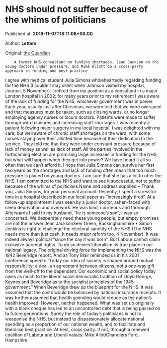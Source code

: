 
# NHS should not suffer because of the whims of politicians

Published at: **2019-11-07T18:11:08+00:00**

Author: **Letters**

Original: [the Guardian](https://www.theguardian.com/society/2019/nov/07/nhs-should-not-suffer-because-of-the-whims-of-politicians)


        A former NHS consultant on funding shortages, Jean Jackson on the young doctors under pressure, and Mike Allott on a cross-party approach to funding and best practice
      
I agree with medical student Julia Simons wholeheartedly regarding funding for the NHS (I couldn’t stay silent when Johnson visited my hospital, Journal, 5 November).
I retired from my position as a consultant in a major London hospital in 2002; for many years prior to my retirement I was aware of the lack of funding for the NHS, whichever government was in power. Each year, usually just after Christmas, we were told that we were overspent and that measures must be taken, such as closing wards, or no longer employing agency nurses or locum doctors. Patients were made to suffer through ward closures and increasing staff shortages.
I was recently a patient following major surgery in my local hospital. I was delighted with my care, but well aware of chronic staff shortages on the ward, with some nurses staying over their allotted time because of their dedication to the service. They told me that they were under constant pressure because of lack of money as well as lack of staff.
All the parties involved in the forthcoming election are promising large increases in funding for the NHS, but what will happen when they get into power? We have heard it all so often that we can’t afford it.
I hope that Julia Simons can survive her first two years as the shortages and lack of funding often mean that too much pressure is placed on young doctors. I am sure that she has a lot to offer the NHS. I am committed to the NHS and want to see it successful, not to suffer because of the whims of politicians.Name and address supplied
• Thank you, Julia Simons, for your personal account. Recently, I spent a stressful time in a hospital described in our local paper as “increasingly tired”. At a follow-up appointment I was seen by a junior doctor, ashen-faced with sleep deprivation and overwork. He was kind, courteous and thorough. Afterwards I said to my husband, “he is someone’s son”, I was so concerned. We desperately need these young people, but empty promises are not the answer.Jean JacksonSeer Green, Buckinghamshire
• Simon Jenkins is right to challenge the electoral sanctity of the NHS (The NHS needs more than just cash. It needs major reform too, 4 November). It was indeed always political “since the day it was born”. But Labour cannot claim exclusive parental rights. To do so denies Liberalism its true place in our national legacy. The original driving force for implementing the NHS was the 1942 Beveridge report. And as Tony Blair reminded us in his 2001 conference speech: “Today our idea of society is shaped around mutual responsibility; a deal, an agreement between citizens, not a one-way gift from the well-off to the dependent. Our economic and social policy today owes as much to the liberal social democratic tradition of Lloyd George, Keynes and Beveridge as to the socialist principles of the 1945 government.”
When Beveridge drew up the blueprint for the NHS, it was assumed that the costs would be balanced by national insurance receipts. It was further assumed that health spending would reduce as the nation’s health improved. However, neither happened. What was set up originally with a blank cheque has led to an uncontrolled debt that is being passed on to future generations.
Surely the role of today’s politicians is not to weaponise the NHS, but instead to dispassionately allocate national spending as a proportion of our national wealth, and to facilitate and liberalise best practice. At best, cross-party. If not, through a renewed coalition of Labour and Liberal values. Mike AllottChandlers Ford, Hampshire
